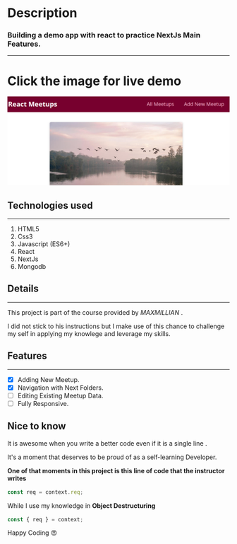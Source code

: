 # Description

### Building a demo app with react to practice NextJs Main Features.

---

# Click the image for live demo

[<img src="/public/meetups.png">](https://meetup-app-one-roan.vercel.app/)

## Technologies used

---

1. HTML5
2. Css3
3. Javascript (ES6+)
4. React
5. NextJs
6. Mongodb

## Details

---

This project is part of the course provided by _MAXMILLIAN_ .

I did not stick to his instructions but I make use of this chance to challenge my self in applying my knowlege and leverage my skills.



## Features

---

- [x] Adding New Meetup.
- [x] Navigation with Next Folders.
- [ ] Editing Existing Meetup Data.
- [ ] Fully Responsive.

## Nice to know

It is awesome when you write a better code even if it is a single line .

It's a moment that deserves to be proud of as a self-learning Developer.

**One of that moments in this project is this line of code that the instructor writes**

```javascript
const req = context.req;
```

While I use my knowledge in **Object Destructuring**

```javascript
const { req } = context;
```

Happy Coding 😍
